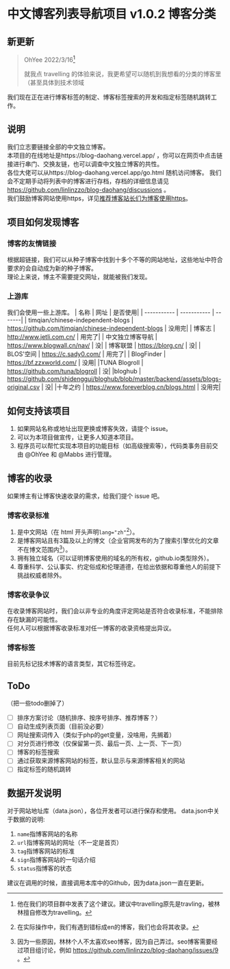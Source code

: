 # 中文博客列表导航项目 v1.0.2 博客分类
## 新更新
> OhYee 2022/3/16[^1]
> 
>就我点 travelling 的体验来说，我更希望可以随机到我想看的分类的博客里（甚至具体到技术领域
[^1]: 他在我们的项目群中发表了这个建议。建议中travelling原先是travling，被林林擅自修改为travelling。

我们现在正在进行博客标签的制定、博客标签搜索的开发和指定标签随机跳转工作。
## 说明
我们立志要链接全部的中文独立博客。    
本项目的在线地址是https://blog-daohang.vercel.app/ ，你可以在网页中点击链接进行串门、交换友链，也可以调查中文独立博客的共性。  
各位大佬可以从https://blog-daohang.vercel.app/go.html 随机访问博客。 
我们会不定期手动将列表中的博客进行存档，存档的详细信息请见 https://github.com/linlinzzo/blog-daohang/discussions 。      
我们鼓励博客网站使用https，详见[推荐博客站长们为博客使用https](https://hugo-linlinzzo.vercel.app/posts/using-https/)。
## 项目如何发现博客
### 博客的友情链接
根据超链接，我们可以从种子博客中找到十多个不等的网站地址，这些地址中符合要求的会自动成为新的种子博客。     
理论上来说，博主不需要提交网址，就能被我们发现。  
### 上游库
我们会使用一些上游库。
| 名称      | 网址 | 是否使用|
| ----------- | ----------- | -------|
| timqian/chinese-independent-blogs      | https://github.com/timqian/chinese-independent-blogs       | 没用完|
| 博客志   | http://www.jetli.com.cn/    | 用完了|
| 中文独立博客导航   | https://www.blogwall.cn/nav/    | 没|
| 博客联盟   | https://blorg.cn/    | 没|
| BLOS'空间   | https://c.sady0.com/   | 用完了|
| BlogFinder   | https://bf.zzxworld.com/  | 没用|
|TUNA Blogroll   | https://github.com/tuna/blogroll | 没|
|bloghub   | https://github.com/shidenggui/bloghub/blob/master/backend/assets/blogs-original.csv | 没|
|十年之约   | https://www.foreverblog.cn/blogs.html | 没用完|

## 如何支持该项目
1. 如果网站名称或地址出现更换或博客失效，请提个 issue。        
2. 可以为本项目做宣传，让更多人知道本项目。         
3. 程序员可以帮忙实现本项目的功能目标（如高级搜索等），代码类事务目前交由 @OhYee 和 @Mabbs 进行管理。       
## 博客的收录
如果博主有让博客快速收录的需求，给我们提个 issue 吧。
### 博客收录标准
1. 是中文网站（在 html 开头声明`lang="zh"`[^2]）。
2. 是博客网站且有3篇及以上的博文（企业官网发布的为了搜索引擎优化的文章不在博文范围内[^3]）。
3. 拥有独立域名（可以证明博客使用的域名的所有权，github.io类型除外）。
4. 尊重科学、公认事实、约定俗成和伦理道德，在给出依据和尊重他人的前提下挑战权威者除外。
[^2]: 在实际操作中，我们有遇到错标成en的博客，我们也会将其收录。 
[^3]: 因为一些原因，林林个人不太喜欢seo博客，因为自己弄过。seo博客需要经过项目组讨论，例如 https://github.com/linlinzzo/blog-daohang/issues/9 。
### 博客收录争议
在收录博客网站时，我们会以非专业的角度评定网站是否符合收录标准，不能排除存在缺漏的可能性。      
任何人可以根据博客收录标准对任一博客的收录资格提出异议。   
### 博客标签
目前先标记技术博客的语言类型，其它标签待定。
## ToDo
（把一些todo删掉了）
- [ ] 排序方案讨论（随机排序、按序号排序、推荐博客？）
- [ ] 自动生成列表页面（目前没必要）
- [ ] 网址搜索词传入（类似于php的get变量，没啥用，先搁着）
- [ ] 对分页进行修改（仅保留第一页、最后一页、上一页、下一页）
- [ ] 博客的标签搜索
- [ ] 通过获取来源博客网站的标签，默认显示与来源博客相关的网站
- [ ] 指定标签的随机跳转

## 数据开发说明
对于网站地址库（data.json），各位开发者可以进行保存和使用。
data.json中关于数据的说明:
1. `name`指博客网站的名称
2. `url`指博客网站的网址（不一定是首页）
3. `tag`指博客网站的标准
4. `sign`指博客网站的一句话介绍
5. `status`指博客的状态

建议在调用的时候，直接调用本库中的Github，因为data.json一直在更新。
